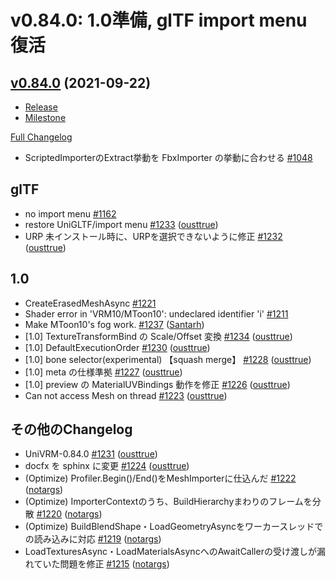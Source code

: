 # v0.84.0: 1.0準備, glTF import menu 復活

## [v0.84.0](https://github.com/vrm-c/UniVRM/tree/v0.84.0) (2021-09-22)

* [Release](https://github.com/vrm-c/UniVRM/releases/tag/v0.84.0)
* [Milestone](https://github.com/vrm-c/UniVRM/milestone/46?closed=1)

[Full Changelog](https://github.com/vrm-c/UniVRM/compare/v0.83.0...v0.84.0)


- ScriptedImporterのExtract挙動を FbxImporter の挙動に合わせる [\#1048](https://github.com/vrm-c/UniVRM/issues/1048)

## glTF
- no import menu [\#1162](https://github.com/vrm-c/UniVRM/issues/1162)
- restore UniGLTF/import menu [\#1233](https://github.com/vrm-c/UniVRM/pull/1233) ([ousttrue](https://github.com/ousttrue))
- URP 未インストール時に、URPを選択できないように修正 [\#1232](https://github.com/vrm-c/UniVRM/pull/1232) ([ousttrue](https://github.com/ousttrue))

## 1.0
- CreateErasedMeshAsync [\#1221](https://github.com/vrm-c/UniVRM/issues/1221)
- Shader error in 'VRM10/MToon10': undeclared identifier 'i' [\#1211](https://github.com/vrm-c/UniVRM/issues/1211)
- Make MToon10's fog work. [\#1237](https://github.com/vrm-c/UniVRM/pull/1237) ([Santarh](https://github.com/Santarh))
- \[1.0\] TextureTransformBind の Scale/Offset 変換 [\#1234](https://github.com/vrm-c/UniVRM/pull/1234) ([ousttrue](https://github.com/ousttrue))
- \[1.0\] DefaultExecutionOrder [\#1230](https://github.com/vrm-c/UniVRM/pull/1230) ([ousttrue](https://github.com/ousttrue))
- \[1.0\] bone selector\(experimental\) 【squash merge】 [\#1228](https://github.com/vrm-c/UniVRM/pull/1228) ([ousttrue](https://github.com/ousttrue))
- \[1.0\] meta の仕様準拠 [\#1227](https://github.com/vrm-c/UniVRM/pull/1227) ([ousttrue](https://github.com/ousttrue))
- \[1.0\] preview の MaterialUVBindings 動作を修正 [\#1226](https://github.com/vrm-c/UniVRM/pull/1226) ([ousttrue](https://github.com/ousttrue))
- Can not access Mesh on thread [\#1223](https://github.com/vrm-c/UniVRM/pull/1223) ([ousttrue](https://github.com/ousttrue))

## その他のChangelog

- UniVRM-0.84.0 [\#1231](https://github.com/vrm-c/UniVRM/pull/1231) ([ousttrue](https://github.com/ousttrue))
- docfx を sphinx に変更 [\#1224](https://github.com/vrm-c/UniVRM/pull/1224) ([ousttrue](https://github.com/ousttrue))
- (Optimize) Profiler.Begin\(\)/End\(\)をMeshImporterに仕込んだ [\#1222](https://github.com/vrm-c/UniVRM/pull/1222) ([notargs](https://github.com/notargs))
- (Optimize) ImporterContextのうち、BuildHierarchyまわりのフレームを分散 [\#1220](https://github.com/vrm-c/UniVRM/pull/1220) ([notargs](https://github.com/notargs))
- (Optimize) BuildBlendShape・LoadGeometryAsyncをワーカースレッドでの読み込みに対応 [\#1219](https://github.com/vrm-c/UniVRM/pull/1219) ([notargs](https://github.com/notargs))
- LoadTexturesAsync・LoadMaterialsAsyncへのAwaitCallerの受け渡しが漏れていた問題を修正 [\#1215](https://github.com/vrm-c/UniVRM/pull/1215) ([notargs](https://github.com/notargs))
